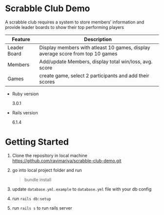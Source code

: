 # Scrabble Club Demo

A scrabble club requires a system to store members’ information and provide leader
boards to show their top performing players

Feature | Description
------------ | -------------
Leader Board | Display members with atleast 10 games, display average score from top 10 games
Members | Add/update Members, display total win/loss, avg. score 
Games | create game, select 2 participants and add their scores

* Ruby version

  3.0.1

* Rails version

  6.1.4

# Getting Started

1. Clone the repository in local machine https://github.com/ravimariya/scrabble-club-demo.git

2. go into local project folder and run 
    > bundle install

3. update `database.yml.example` to `database.yml` file with your db config

4. run `rails db:setup`

5. run `rails s` to run rails server
